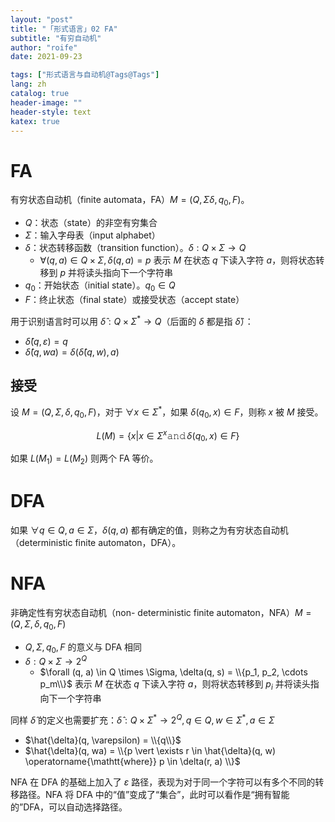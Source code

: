 ```yaml
---
layout: "post"
title: "「形式语言」02 FA"
subtitle: "有穷自动机"
author: "roife"
date: 2021-09-23

tags: ["形式语言与自动机@Tags@Tags"]
lang: zh
catalog: true
header-image: ""
header-style: text
katex: true
---
```


# FA

有穷状态自动机（finite automata，FA）$M = (Q, \Sigma \delta, q_0, F)$。
- $Q$：状态（state）的非空有穷集合
- $\Sigma$：输入字母表（input alphabet）
- $\delta$：状态转移函数（transition function）。$\delta : Q \times \Sigma \rightarrow Q$
  + $\forall (q, a) \in Q \times \Sigma, \delta(q, a) = p$ 表示 $M$ 在状态 $q$ 下读入字符 $a$，则将状态转移到 $p$ 并将读头指向下一个字符串
- $q_0$：开始状态（initial state）。$q_0 \in Q$
- $F$：终止状态（final state）或接受状态（accept state）

用于识别语言时可以用 $\hat{\delta} : Q \times \Sigma^* \rightarrow Q$（后面的 $\delta$ 都是指 $\hat{\delta}$）：
- $\hat{\delta}(q, \varepsilon) = q$
- $\hat{\delta}(q, wa) = \delta(\hat{\delta}(q, w), a)$

## 接受

设 $M = (Q, \Sigma, \delta, q_0, F)$，对于 $\forall x \in \Sigma^*$，如果 $\delta(q_0, x) \in F$，则称 $x$ 被 $M$ 接受。

$$
L(M) = \{x | x \in \Sigma^x \operatorname{\mathtt{and}} \delta(q_0, x) \in F\}
$$

如果 $L(M_1) = L(M_2)$ 则两个 FA 等价。

# DFA

如果 $\forall q \in Q, a \in \Sigma$，$\delta(q, a)$ 都有确定的值，则称之为有穷状态自动机（deterministic finite automaton，DFA）。

# NFA

非确定性有穷状态自动机（non- deterministic finite automaton，NFA）$M =(Q, \Sigma, \delta, q_0, F)$
- $Q, \Sigma, q_0, F$ 的意义与 DFA 相同
- $\delta: Q \times \Sigma \rightarrow 2^Q$
  + $\forall (q, a) \in Q \times \Sigma, \delta(q, s) = \\{p_1, p_2, \cdots p_m\\}$ 表示 $M$ 在状态 $q$ 下读入字符 $a$，则将状态转移到 $p_i$ 并将读头指向下一个字符串

同样 $\hat{\delta}$ 的定义也需要扩充：$\hat{\delta} : Q \times \Sigma^* \rightarrow 2^Q, q \in Q, w \in \Sigma^*, a \in \Sigma$
- $\hat{\delta}(q, \varepsilon) = \\{q\\}$
- $\hat{\delta}(q, wa) = \\{p \vert \exists r \in \hat{\delta}(q, w) \operatorname{\mathtt{where}} p \in \delta(r, a) \\}$

NFA 在 DFA 的基础上加入了 $\varepsilon$ 路径，表现为对于同一个字符可以有多个不同的转移路径。NFA 将 DFA 中的“值”变成了“集合”，此时可以看作是“拥有智能的”DFA，可以自动选择路径。